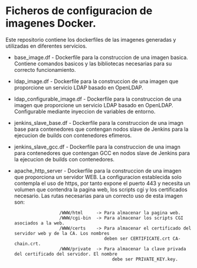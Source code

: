 # Ficheros de configuracion de imagenes Docker.

Este repositorio contiene los dockerfiles de las imagenes generadas y utilizadas en diferentes servicios.

 * base_image.df - Dockerfile para la construccion de una imagen basica. Contiene comandos basicos y las
                   bibliotecas necesarias para su correcto funcionamiento.
 * ldap_image.df - Dockerfile para la construccion de una imagen que proporcione un servicio LDAP basado
 		   en OpenLDAP.
 * ldap_configurable_image.df - Dockerfile para la construccion de una imagen que proporcione un servicio LDAP basado
   			        en OpenLDAP. Configurable mediante inyeccion de variables de entorno.
 * jenkins_slave_base.df - Dockerfile para la construccion de una imagn base para contenedores que contengan nodos 
			   slave de Jenkins para la ejecucion de builds con contenedores efimeros.
 * jenkins_slave_gcc.df - Dockerfile para la construccion de una imagn para contenedores que contengan GCC en nodos 
			  slave de Jenkins para la ejecucion de builds con contenedores.
 * apache_http_server - Dockerfile para la construccion de una imagen que proporciona un servidor WEB. La configuracion
                        establecida solo contempla el uso de https, por tanto expone el puerto 443 y necesita un volumen
                        que contendra la pagina web, los scripts cgi y los certificados necesario. Las rutas necesarias 
                        para un correcto uso de esta imagen son: 


                        /WWW/html     -> Para almacenar la pagina web.
                        /WWW/cgi-bin  -> Para almacenar los scripts CGI asociados a la web.
                        /WWW/certs    -> Para almacenar el certificado del servidor web y de la CA. Los nombres 
                                         deben ser CERTIFICATE.crt CA-chain.crt.
                        /WWW/private  -> Para almacenar la clave privada del certificado del servidor. El nombre
                                            debe ser PRIVATE_KEY.key.

